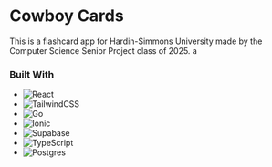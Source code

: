 # Cowboy Cards

This is a flashcard app for Hardin-Simmons University made by the Computer Science Senior Project class of 2025.
a
### Built With

 -	![React](https://img.shields.io/badge/react-%2320232a.svg?style=for-the-badge&logo=react&logoColor=%2361DAFB)
 -  ![TailwindCSS](https://img.shields.io/badge/tailwindcss-%2338B2AC.svg?style=for-the-badge&logo=tailwind-css&logoColor=white)
 -  ![Go](https://img.shields.io/badge/go-%2300ADD8.svg?style=for-the-badge&logo=go&logoColor=white)
 -  ![Ionic](https://img.shields.io/badge/Ionic-%233880FF.svg?style=for-the-badge&logo=Ionic&logoColor=white)
 -  ![Supabase](https://img.shields.io/badge/Supabase-3ECF8E?style=for-the-badge&logo=supabase&logoColor=white)
 -  ![TypeScript](https://img.shields.io/badge/typescript-%23007ACC.svg?style=for-the-badge&logo=typescript&logoColor=white)
 -  ![Postgres](https://img.shields.io/badge/postgres-%23316192.svg?style=for-the-badge&logo=postgresql&logoColor=white)


